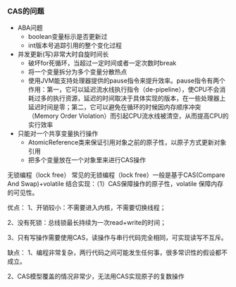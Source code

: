 


### CAS的问题
- ABA问题
    - boolean变量标示是否更新过
    - int版本号追踪引用的整个变化过程
- 并发更新(写)非常大时自旋时间长
    - 破坏for死循环，当超过一定时间或者一定次数时break
    - 将一个变量拆分为多个变量分散热点
    - 使用JVM能支持处理器提供的pause指令来提升效率。pause指令有两个作用：第一，它可以延迟流水线执行指令（de-pipeline），使CPU不会消耗过多的执行资源，延迟的时间取决于具体实现的版本，在一些处理器上延迟时间是零；第二，它可以避免在循环的时候因内存顺序冲突（Memory Order Violation）而引起CPU流水线被清空，从而提高CPU的实行效率
- 只能对一个共享变量执行操作
    - AtomicReference类来保证引用对象之前的原子性，以原子方式更新对象引用 
    - 把多个变量放在一个对象里来进行CAS操作
    
    
    
无锁编程（lock free）
常见的无锁编程（lock free）一般是基于CAS(Compare And Swap)+volatile 结合实现：（1）CAS保障操作的原子性，volatile 保障内存的可见性。

优点：
1、开销较小：不需要进入内核，不需要切换线程；

2、没有死锁：总线锁最长持续为一次read+write的时间；

3、只有写操作需要使用CAS，读操作与串行代码完全相同，可实现读写不互斥。

缺点：
1、编程非常复杂，两行代码之间可能发生任何事，很多常识性的假设都不成立。

2、CAS模型覆盖的情况非常少，无法用CAS实现原子的复数操作    